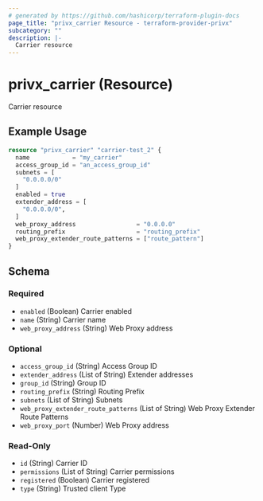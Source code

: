 ```yaml
---
# generated by https://github.com/hashicorp/terraform-plugin-docs
page_title: "privx_carrier Resource - terraform-provider-privx"
subcategory: ""
description: |-
  Carrier resource
---
```


# privx_carrier (Resource)

Carrier resource

## Example Usage

```terraform
resource "privx_carrier" "carrier-test_2" {
  name            = "my_carrier"
  access_group_id = "an_access_group_id"
  subnets = [
    "0.0.0.0/0"
  ]
  enabled = true
  extender_address = [
    "0.0.0.0/0",
  ]
  web_proxy_address                 = "0.0.0.0"
  routing_prefix                    = "routing_prefix"
  web_proxy_extender_route_patterns = ["route_pattern"]
}
```

<!-- schema generated by tfplugindocs -->
## Schema

### Required

- `enabled` (Boolean) Carrier enabled
- `name` (String) Carrier name
- `web_proxy_address` (String) Web Proxy address

### Optional

- `access_group_id` (String) Access Group ID
- `extender_address` (List of String) Extender addresses
- `group_id` (String) Group ID
- `routing_prefix` (String) Routing Prefix
- `subnets` (List of String) Subnets
- `web_proxy_extender_route_patterns` (List of String) Web Proxy Extender Route Patterns
- `web_proxy_port` (Number) Web Proxy address

### Read-Only

- `id` (String) Carrier ID
- `permissions` (List of String) Carrier permissions
- `registered` (Boolean) Carrier registered
- `type` (String) Trusted client Type

